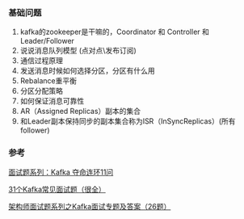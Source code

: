 ### 基础问题

1. kafka的zookeeper是干嘛的，Coordinator 和 Controller 和 Leader/Follower
2. 说说消息队列模型 (点对点\发布订阅)
3. 通信过程原理
4. 发送消息时候如何选择分区，分区有什么用
5. Rebalance重平衡
6. 分区分配策略
7. 如何保证消息可靠性
8. AR（Assigned Replicas）副本的集合
9. 和Leader副本保持同步的副本集合称为ISR（InSyncReplicas）(所有follower)


 ### 参考

[面试题系列：Kafka 夺命连环11问](https://mp.weixin.qq.com/s/SuALTpvI3IMPSja9pacJ7Q)

[31个Kafka常见面试题（很全）](https://mp.weixin.qq.com/s/NrltMqfDvwlbb9F0rNx5wA)

[架构师面试题系列之Kafka面试专题及答案（26题）](https://mp.weixin.qq.com/s/QfcyaR4EV0-JC-3kU-S9MA)

